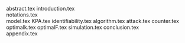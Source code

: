 abstract.tex
introduction.tex  
notations.tex   
model.tex
KPA.tex 
identifiability.tex 
algorithm.tex
attack.tex 
counter.tex
optimalk.tex
optimalF.tex
simulation.tex
conclusion.tex  
appendix.tex  
